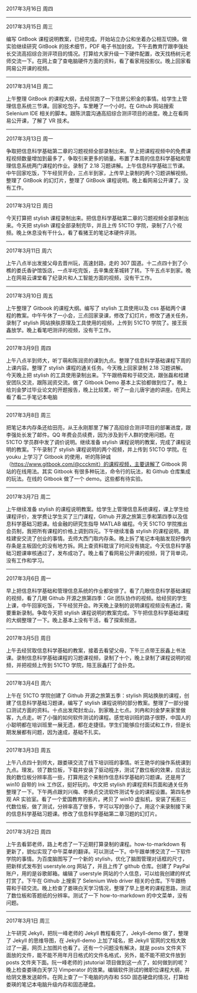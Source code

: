 2017年3月16日 周四


---
2017年3月15日 周三

编写 GitBook 课程说明教案，已经完成。开始站立办公和坐着办公相互切换。做实验继续研究 GitBook 的技术细节，PDF 电子书加封皮。下午去教育厅跟李强处长交流高招综合测评项目的情况。打算给大家升级一下硬件配置，改天找杨树元老师交流一下。在网上查了查电脑硬件方面的资料，看了看家用投影仪。晚上回家看网易公开课的视频。

---
2017年3月14日 周二

上午整理 GitBook 的课程大纲，去经贸跑了一下住房公积金的事情。给学生上管理信息系统三节课。回家吃包子。车里睡了一个小时。在 Github 网站搜索 Selenium IDE 相关的脚本。跟陈洪震沟通高招综合测评项目的进度。晚上在看网易公开课，了解了 VR 技术。


---
2017年3月13日 周一

争取把信息科学基础第二章的习题视频全部录制出来。早上把课程视频中的免费课程视频数量增加到最多了，争取引来更多的销量。布置了本周的信息科学基础和管理信息系统两门课程的作业。录制了 2.18 习题讲解。上午信息科学基础三节课。中午回家吃饭，下午经贸开会，三点半到家，上传早上录制的两个习题讲解视频。整理了 GitBook 的幻灯片，整理了 GitBook 课程说明。晚上看网易公开课了。没有工作。

---
2017年3月12日 周日

今天打算把 stylish 课程录制出来。把信息科学基础第二章的习题视频全部录制出来。今天把 stylish 课程全部录制完毕，并且上传 51CTO 学院，录制了八个视频。晚上休息没有干什么，看了看猪王的笔记本硬件评测。

---
2017年3月11日 周六

上午八点半出发接父母去晋州玩，高速封路，走的 307 国道。十二点四十到了小樵的娄氏香驴馆饭店，一点半吃完饭，去辛集皮革城转了转。下午五点半到家。晚上在网易云课堂看了纪录片和人工智能方面的视频，没有干工作。

---
2017年3月10日 周五

上午整理了 Gitbook 的课程大纲。编写了 stylish 工具使用以及 css 基础两个课程的教案。中午午休了一小会，三点回家录课，修改了幻灯片，修改了通关任务，录制了 stylish 网站换肤原理及工具使用的视频，上传到 51CTO 学院了。接王辰鑫放学。晚上看笔吧测评的视频，没有干工作。

---
2017年3月9日 周四

上午八点半到师大，听丁萌和陈润资的课到九点。整理了信息科学基础课程下周的上课内容。整理了 stylish 课程的通关任务。今天晚上回家录制 2.18 习题讲解。今天晚上把 stylish 的工具使用录制出来。下午跟杨霄和于硕交流，跟张磊和桂建安团队交流，跟陈润资交流。做了 Gitbook Demo 基本上实验都做到位了。晚上给刘金梦过毕业论文的开题报告，晚上比较累，听了一会儿唐宇迪的讲座。在网上看了看二手笔记本电脑

---
2017年3月8日 周三

把笔记本内存条还给田亮，从王永刚那里了解了高招综合测评项目的部署进度，跟李强处长发了邮件。QQ 年费会员续费，因为涉及到千人群的使用问题。在 51CTO 学员群中发了调价说明。继续准备 stylish 课程说明的教案，完成了课程说明的教案。下午录制了 stylish 课程说明的两个视频，并上传到 51CTO 学院。在 youku 上学习了 Gitbook 的使用，听的陈钟诚（https://www.gitbook.com/@ccckmit）的课程视频，主要讲解了 Gitbook 网站的在线用法。其实 Gitbook 有很多种玩法，命令行的玩法，和 Github 仓库集成的玩法。在线的 Gitbook 做了一个 demo。这些都有待实验。

---
2017年3月7日 周二

上午继续准备 stylish 的课程说明教案。给学生上管理信息系统课程，课上学生给课程评价，发学费让学生买了三门课程，Github 开源之旅第三季和第四季以及信息科学基础习题课。给金融的研究生指导 MATLAB 编程。今天 51CTO 学院推出会员制，我把所有课程的价格上调到四元。下午继续准备 stylish 的课程说明。跟桂建安交流了创业的事情。去师大西门取内存条。晚上拆了笔记本电脑发现好像内存条是主板固化的没有地方拆。网上查资料耽误了时间没有搞定。今天信息科学基础习题课审核通过了，发布成功了。晚上看了看网易公开课的视频，背了背单词，没有工作和学习。

---
2017年3月6日 周一

早上把信息科学基础和管理信息系统的作业都安排了。看了几眼信息科学基础课程的视频，看了几眼 Github 开源之旅第四季：Git 团队协作的视频。给经贸的学生上课，中午回家吃饭，下午经贸开会。昨天晚上录制的说明课程视频没有通过，需要重新录制。争取今天把 stylish 课程说明的教案完成。下午把信息科学基础课程的大纲整理了一下。晚上基本上没有干活，看了探索频道。

---
2017年3月5日 周日

上午去经贸取信息科学基础的教案，接着去看望父母，下午三点带王辰鑫上书法课。录制信息科学基础课程的习题课视频，录制了十个，晚上录制了课程说明的视频，并把视频上传到 51CTO 学院，陪王辰鑫打了会扑克。

---
2017年3月4日 周六

上午在 51CTO 学院创建了 Github 开源之旅第五季：stylish 网站换肤的课程，创建了信息科学基础习题课，编写了 stylish 课程说明的部分教案。整理了一部分接口测试方面的资料。十点出发爬封龙山，到家晚上七点。刘冉和刘金梦来家里做客，九点走。听了小强的如何软件测试的课程。感觉培训班的路子很野，中国人的小聪明都在培训班里一展无遗，都在走捷径。学生们能够应付面试和工作，但是长期发展都有问题，因为速成，基础不扎实。

---
2017年3月3日 周五

上午八点四十到师大，跟娄瑛交流了线下培训班的事情。听王艳华的操作系统课到九点。理发。领了数位板，下载并安装了驱动程序，测试了数位板的效果，应该比我的数位板分辨率高一些，打算用这个来制作信息科学基础的习题课。还是用了 win10 自带的 Ink 工作区，挺好玩的。中文把 stylish 的课程资料页面和通关任务整理了一下。下午两点跟刘兴梅、李焕贞交流软件测试专业的课程设置。第四名参观 AR 实验室。看了一个爱国教育的影片。拷贝了 win10 虚拟机，安装了拓影三代数位板，做了测试，分辨率高了很多，字可以写的很小了。用这个来录制接下来的信息科学基础习题课。修改了信息科学基础第二章习题的幻灯片。

---
2017年3月2日 周四

上午去看郭老师，路上考虑了一下近期打算录制的课程。how-to-markdown 有更新了，貌似实现了中午菜单的翻译。可以测试一下。中午跟单博交流了一下软件学院的事情。为百度脑图写了一个新的 stylish，优化了脑图管理对话框的尺寸，把新样式发布到 userstyle.org 网站了，并且上传了 github 仓库。创建了 PayPal 账户，用的是谷歌邮箱。编辑了 userstyle 网站的个人信息，可以给我创建的样式打赏了。下午在 Github 上搜索了 Selenium Web driver 相关的仓库。下午跟杨霄和于硕交流。晚上检查了娄瑛白天学习情况，整理了早上思考的课程思路，测试了数位板和答题纸的分辨率。测试了一下 how-to-markdown 的中文菜单，没有问题。

---
2017年3月1日 周三

上午研究 Jekyll，把阮一峰老师的 Jekyll 教程看完了，Jekyll-demo 做了，整理了 Jekyll 的思维导图，在 Jekyll-demo 上加了域名，把 Jekyll 官网的文档大致过了一遍，网页上加图片也看了。还有一个问题没有解决，就是 posts 文件夹下面放的文件，能不能不用年月日格式的文件名格式，另外，能不能不把文件放到 posts 文件夹下面。阮一峰老师的 jstutorial 项目做到这一点了，如何做到的呢？晚上检查娄瑛白天学习 Vimperator 的效果。编辑软件测试的微职位课程大纲，并给阴文惠发送邮件。在网上查了一下电脑的内存和 SSD 固态硬盘的情况，打算给娄瑛的笔记本电脑升级内存和固态硬盘。
